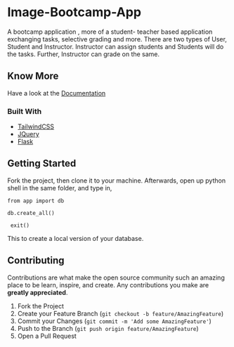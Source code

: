 # Image-Bootcamp-App
A bootcamp application , more of a student- teacher based application exchanging tasks, selective grading and more.
There are two types of User, Student and Instructor. Instructor can assign students and Students will do the tasks. Further, Instructor can grade on the same.
<br>
## Know More
Have a look at the <a href= "https://github.com/rohitmadrileno15/Image-Bootcamp-App/blob/master/Design/IMAGE%20BOOTCAMP%20design%20doc.pdf" > Documentation </a>
<br>
### Built With

* [TailwindCSS](https://tailwindcss.com/docs/)
* [JQuery](https://jquery.com)
* [Flask](https://flask.palletsprojects.com/)


## Getting Started

Fork the project, then clone it to your machine. Afterwards, open up python shell in the same folder, and type in,

<code>from app import db </code>

<code>db.create_all() </code>

<code> exit() </code>

This to create a local version of your database.


## Contributing

Contributions are what make the open source community such an amazing place to be learn, inspire, and create. Any contributions you make are **greatly appreciated**.

1. Fork the Project
2. Create your Feature Branch (`git checkout -b feature/AmazingFeature`)
3. Commit your Changes (`git commit -m 'Add some AmazingFeature'`)
4. Push to the Branch (`git push origin feature/AmazingFeature`)
5. Open a Pull Request

